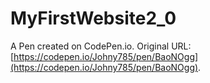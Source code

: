 # MyFirstWebsite2_0

A Pen created on CodePen.io. Original URL: [https://codepen.io/Johny785/pen/BaoNOgg](https://codepen.io/Johny785/pen/BaoNOgg).


